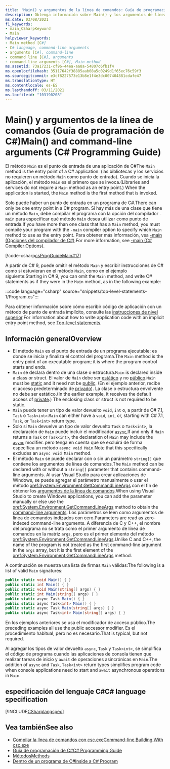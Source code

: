 ```yaml
---
title: 'Main() y argumentos de la línea de comandos: Guía de programación de C#'
description: Obtenga información sobre Main() y los argumentos de línea de comandos. El método "Main" es el punto de entrada de un programa ejecutable.
ms.date: 03/08/2021
f1_keywords:
- main_CSharpKeyword
- Main
helpviewer_keywords:
- Main method [C#]
- C# language, command-line arguments
- arguments [C#], command-line
- command line [C#], arguments
- command-line arguments [C#], Main method
ms.assetid: 73a17231-cf96-44ea-aa8a-54807c6fb1f4
ms.openlocfilehash: 35117642f38885aab08a5c0249d1f65ec76c59f3
ms.sourcegitcommit: e3cf8227573e13b8e1f4e3dc007404881cdafe47
ms.translationtype: HT
ms.contentlocale: es-ES
ms.lasthandoff: 03/11/2021
ms.locfileid: "103190208"
---
```

# <a name="main-and-command-line-arguments-c-programming-guide"></a><span data-ttu-id="38c90-104">Main() y argumentos de la línea de comandos (Guía de programación de C#)</span><span class="sxs-lookup"><span data-stu-id="38c90-104">Main() and command-line arguments (C# Programming Guide)</span></span>

<span data-ttu-id="38c90-105">El método `Main` es el punto de entrada de una aplicación de C#</span><span class="sxs-lookup"><span data-stu-id="38c90-105">The `Main` method is the entry point of a C# application.</span></span> <span data-ttu-id="38c90-106">(las bibliotecas y los servicios no requieren un método `Main` como punto de entrada). Cuando se inicia la aplicación, el método `Main` es el primero que se invoca.</span><span class="sxs-lookup"><span data-stu-id="38c90-106">(Libraries and services do not require a `Main` method as an entry point.) When the application is started, the `Main` method is the first method that is invoked.</span></span>

<span data-ttu-id="38c90-107">Solo puede haber un punto de entrada en un programa de C#.</span><span class="sxs-lookup"><span data-stu-id="38c90-107">There can only be one entry point in a C# program.</span></span> <span data-ttu-id="38c90-108">Si hay más de una clase que tiene un método `Main`, debe compilar el programa con la opción del compilador `-main` para especificar qué método `Main` desea utilizar como punto de entrada.</span><span class="sxs-lookup"><span data-stu-id="38c90-108">If you have more than one class that has a `Main` method, you must compile your program with the `-main` compiler option to specify which `Main` method to use as the entry point.</span></span> <span data-ttu-id="38c90-109">Para obtener más información, vea [-main (Opciones del compilador de C#)](../../language-reference/compiler-options/main-compiler-option.md).</span><span class="sxs-lookup"><span data-stu-id="38c90-109">For more information, see [-main (C# Compiler Options)](../../language-reference/compiler-options/main-compiler-option.md).</span></span>

[!code-csharp[csProgGuideMain#17](~/samples/snippets/csharp/VS_Snippets_VBCSharp/csProgGuideMain/CS/Class1.cs#17)]

<span data-ttu-id="38c90-110">A partir de C# 9, puede omitir el método `Main` y escribir instrucciones de C# como si estuvieran en el método `Main`, como en el ejemplo siguiente:</span><span class="sxs-lookup"><span data-stu-id="38c90-110">Starting in C# 9, you can omit the `Main` method, and write C# statements as if they were in the `Main` method, as in the following example:</span></span>

:::code language="csharp" source="snippets/top-level-statements-1/Program.cs":::

<span data-ttu-id="38c90-111">Para obtener información sobre cómo escribir código de aplicación con un método de punto de entrada implícito, consulte las [instrucciones de nivel superior](top-level-statements.md).</span><span class="sxs-lookup"><span data-stu-id="38c90-111">For information about how to write application code with an implicit entry point method, see [Top-level statements](top-level-statements.md).</span></span>

## <a name="overview"></a><span data-ttu-id="38c90-112">Información general</span><span class="sxs-lookup"><span data-stu-id="38c90-112">Overview</span></span>

- <span data-ttu-id="38c90-113">El método `Main` es el punto de entrada de un programa ejecutable; es donde se inicia y finaliza el control del programa.</span><span class="sxs-lookup"><span data-stu-id="38c90-113">The `Main` method is the entry point of an executable program; it is where the program control starts and ends.</span></span>
- <span data-ttu-id="38c90-114">`Main` se declara dentro de una clase o estructura.</span><span class="sxs-lookup"><span data-stu-id="38c90-114">`Main` is declared inside a class or struct.</span></span> <span data-ttu-id="38c90-115">El valor de `Main` debe ser [estático](../../language-reference/keywords/static.md) y no [público](../../language-reference/keywords/public.md).</span><span class="sxs-lookup"><span data-stu-id="38c90-115">`Main` must be [static](../../language-reference/keywords/static.md) and it need not be [public](../../language-reference/keywords/public.md).</span></span> <span data-ttu-id="38c90-116">(En el ejemplo anterior, recibe el acceso predeterminado de [privado](../../language-reference/keywords/private.md)). La clase o estructura envolvente no debe ser estático.</span><span class="sxs-lookup"><span data-stu-id="38c90-116">(In the earlier example, it receives the default access of [private](../../language-reference/keywords/private.md).) The enclosing class or struct is not required to be static.</span></span>
- <span data-ttu-id="38c90-117">`Main` puede tener un tipo de valor devuelto `void`, `int` o, a partir de C# 7.1, `Task` o `Task<int>`.</span><span class="sxs-lookup"><span data-stu-id="38c90-117">`Main` can either have a `void`, `int`, or, starting with C# 7.1, `Task`, or `Task<int>` return type.</span></span>
- <span data-ttu-id="38c90-118">Solo si `Main` devuelve un tipo de valor devuelto `Task` o `Task<int>`, la declaración de `Main` puede incluir el modificador [`async`](../../language-reference/keywords/async.md),</span><span class="sxs-lookup"><span data-stu-id="38c90-118">If and only if `Main` returns a `Task` or `Task<int>`, the declaration of `Main` may include the [`async`](../../language-reference/keywords/async.md) modifier.</span></span> <span data-ttu-id="38c90-119">pero tenga en cuenta que se excluirá de forma específica un método `async void Main`.</span><span class="sxs-lookup"><span data-stu-id="38c90-119">Note that this specifically excludes an `async void Main` method.</span></span>
- <span data-ttu-id="38c90-120">El método `Main` se puede declarar con o sin un parámetro `string[]` que contiene los argumentos de línea de comandos.</span><span class="sxs-lookup"><span data-stu-id="38c90-120">The `Main` method can be declared with or without a `string[]` parameter that contains command-line arguments.</span></span> <span data-ttu-id="38c90-121">Al usar Visual Studio para crear aplicaciones de Windows, se puede agregar el parámetro manualmente o usar el método <xref:System.Environment.GetCommandLineArgs> con el fin de obtener los [argumentos de la línea de comandos](command-line-arguments.md).</span><span class="sxs-lookup"><span data-stu-id="38c90-121">When using Visual Studio to create Windows applications, you can add the parameter manually or else use the <xref:System.Environment.GetCommandLineArgs> method to obtain the [command-line arguments](command-line-arguments.md).</span></span> <span data-ttu-id="38c90-122">Los parámetros se leen como argumentos de línea de comandos indizados con cero.</span><span class="sxs-lookup"><span data-stu-id="38c90-122">Parameters are read as zero-indexed command-line arguments.</span></span> <span data-ttu-id="38c90-123">A diferencia de C y C++, el nombre del programa no se trata como el primer argumento de línea de comandos en la matriz `args`, pero es el primer elemento del método <xref:System.Environment.GetCommandLineArgs>.</span><span class="sxs-lookup"><span data-stu-id="38c90-123">Unlike C and C++, the name of the program is not treated as the first command-line argument in the `args` array, but it is the first element of the <xref:System.Environment.GetCommandLineArgs> method.</span></span>

<span data-ttu-id="38c90-124">A continuación se muestra una lista de firmas `Main` válidas:</span><span class="sxs-lookup"><span data-stu-id="38c90-124">The following is a list of valid `Main` signatures:</span></span>

```csharp
public static void Main() { }
public static int Main() { }
public static void Main(string[] args) { }
public static int Main(string[] args) { }
public static async Task Main() { }
public static async Task<int> Main() { }
public static async Task Main(string[] args) { }
public static async Task<int> Main(string[] args) { }
```

<span data-ttu-id="38c90-125">En los ejemplos anteriores se usa el modificador de acceso público.</span><span class="sxs-lookup"><span data-stu-id="38c90-125">The preceding examples all use the public accessor modifier.</span></span> <span data-ttu-id="38c90-126">Es el procedimiento habitual, pero no es necesario.</span><span class="sxs-lookup"><span data-stu-id="38c90-126">That is typical, but not required.</span></span>

<span data-ttu-id="38c90-127">Al agregar los tipos de valor devuelto `async`, `Task` y `Task<int>`, se simplifica el código de programa cuando las aplicaciones de consola tienen que realizar tareas de inicio y `await` de operaciones asincrónicas en `Main`.</span><span class="sxs-lookup"><span data-stu-id="38c90-127">The addition of `async` and `Task`, `Task<int>` return types simplifies program code when console applications need to start and `await` asynchronous operations in `Main`.</span></span>

## <a name="c-language-specification"></a><span data-ttu-id="38c90-128">especificación del lenguaje C#</span><span class="sxs-lookup"><span data-stu-id="38c90-128">C# language specification</span></span>

[!INCLUDE[CSharplangspec](~/includes/csharplangspec-md.md)]

## <a name="see-also"></a><span data-ttu-id="38c90-129">Vea también</span><span class="sxs-lookup"><span data-stu-id="38c90-129">See also</span></span>

- [<span data-ttu-id="38c90-130">Compilar la línea de comandos con csc.exe</span><span class="sxs-lookup"><span data-stu-id="38c90-130">Command-line Building With csc.exe</span></span>](../../language-reference/compiler-options/command-line-building-with-csc-exe.md)
- [<span data-ttu-id="38c90-131">Guía de programación de C#</span><span class="sxs-lookup"><span data-stu-id="38c90-131">C# Programming Guide</span></span>](../index.md)
- [<span data-ttu-id="38c90-132">Métodos</span><span class="sxs-lookup"><span data-stu-id="38c90-132">Methods</span></span>](../classes-and-structs/methods.md)
- [<span data-ttu-id="38c90-133">Dentro de un programa de C#</span><span class="sxs-lookup"><span data-stu-id="38c90-133">Inside a C# Program</span></span>](../inside-a-program/index.md)
